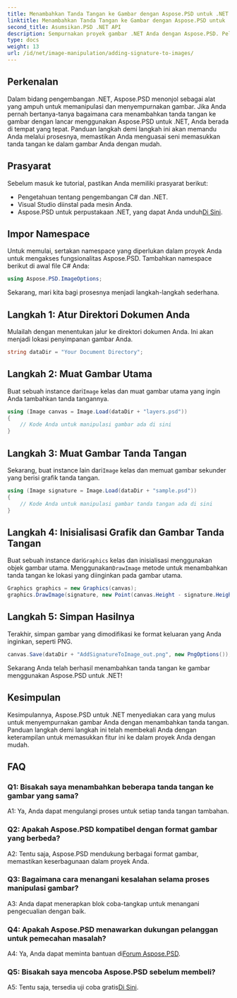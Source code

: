 ```yaml
---
title: Menambahkan Tanda Tangan ke Gambar dengan Aspose.PSD untuk .NET
linktitle: Menambahkan Tanda Tangan ke Gambar dengan Aspose.PSD untuk .NET
second_title: Asumsikan.PSD .NET API
description: Sempurnakan proyek gambar .NET Anda dengan Aspose.PSD. Pelajari cara menambahkan tanda tangan dengan lancar menggunakan panduan langkah demi langkah kami.
type: docs
weight: 13
url: /id/net/image-manipulation/adding-signature-to-images/
---
```

## Perkenalan

Dalam bidang pengembangan .NET, Aspose.PSD menonjol sebagai alat yang ampuh untuk memanipulasi dan menyempurnakan gambar. Jika Anda pernah bertanya-tanya bagaimana cara menambahkan tanda tangan ke gambar dengan lancar menggunakan Aspose.PSD untuk .NET, Anda berada di tempat yang tepat. Panduan langkah demi langkah ini akan memandu Anda melalui prosesnya, memastikan Anda menguasai seni memasukkan tanda tangan ke dalam gambar Anda dengan mudah.

## Prasyarat

Sebelum masuk ke tutorial, pastikan Anda memiliki prasyarat berikut:

- Pengetahuan tentang pengembangan C# dan .NET.
- Visual Studio diinstal pada mesin Anda.
-  Aspose.PSD untuk perpustakaan .NET, yang dapat Anda unduh[Di Sini](https://releases.aspose.com/psd/net/).

## Impor Namespace

Untuk memulai, sertakan namespace yang diperlukan dalam proyek Anda untuk mengakses fungsionalitas Aspose.PSD. Tambahkan namespace berikut di awal file C# Anda:

```csharp
using Aspose.PSD.ImageOptions;
```

Sekarang, mari kita bagi prosesnya menjadi langkah-langkah sederhana.

## Langkah 1: Atur Direktori Dokumen Anda

Mulailah dengan menentukan jalur ke direktori dokumen Anda. Ini akan menjadi lokasi penyimpanan gambar Anda.

```csharp
string dataDir = "Your Document Directory";
```

## Langkah 2: Muat Gambar Utama

 Buat sebuah instance dari`Image` kelas dan muat gambar utama yang ingin Anda tambahkan tanda tangannya.

```csharp
using (Image canvas = Image.Load(dataDir + "layers.psd"))
{
    // Kode Anda untuk manipulasi gambar ada di sini
}
```

## Langkah 3: Muat Gambar Tanda Tangan

 Sekarang, buat instance lain dari`Image` kelas dan memuat gambar sekunder yang berisi grafik tanda tangan.

```csharp
using (Image signature = Image.Load(dataDir + "sample.psd"))
{
    // Kode Anda untuk manipulasi gambar tanda tangan ada di sini
}
```

## Langkah 4: Inisialisasi Grafik dan Gambar Tanda Tangan

 Buat sebuah instance dari`Graphics` kelas dan inisialisasi menggunakan objek gambar utama. Menggunakan`DrawImage` metode untuk menambahkan tanda tangan ke lokasi yang diinginkan pada gambar utama.

```csharp
Graphics graphics = new Graphics(canvas);
graphics.DrawImage(signature, new Point(canvas.Height - signature.Height, canvas.Width - signature.Width));
```

## Langkah 5: Simpan Hasilnya

Terakhir, simpan gambar yang dimodifikasi ke format keluaran yang Anda inginkan, seperti PNG.

```csharp
canvas.Save(dataDir + "AddSignatureToImage_out.png", new PngOptions());
```

Sekarang Anda telah berhasil menambahkan tanda tangan ke gambar menggunakan Aspose.PSD untuk .NET!

## Kesimpulan

Kesimpulannya, Aspose.PSD untuk .NET menyediakan cara yang mulus untuk menyempurnakan gambar Anda dengan menambahkan tanda tangan. Panduan langkah demi langkah ini telah membekali Anda dengan keterampilan untuk memasukkan fitur ini ke dalam proyek Anda dengan mudah.

## FAQ

### Q1: Bisakah saya menambahkan beberapa tanda tangan ke gambar yang sama?

A1: Ya, Anda dapat mengulangi proses untuk setiap tanda tangan tambahan.

### Q2: Apakah Aspose.PSD kompatibel dengan format gambar yang berbeda?

A2: Tentu saja, Aspose.PSD mendukung berbagai format gambar, memastikan keserbagunaan dalam proyek Anda.

### Q3: Bagaimana cara menangani kesalahan selama proses manipulasi gambar?

A3: Anda dapat menerapkan blok coba-tangkap untuk menangani pengecualian dengan baik.

### Q4: Apakah Aspose.PSD menawarkan dukungan pelanggan untuk pemecahan masalah?

 A4: Ya, Anda dapat meminta bantuan di[Forum Aspose.PSD](https://forum.aspose.com/c/psd/34).

### Q5: Bisakah saya mencoba Aspose.PSD sebelum membeli?

 A5: Tentu saja, tersedia uji coba gratis[Di Sini](https://releases.aspose.com/).